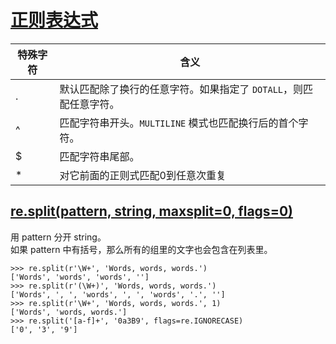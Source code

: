 # [正则表达式](https://docs.python.org/zh-cn/3/library/re.html?highlight=re#module-re)

| 特殊字符 | 含义 |
| --- | --- |
| . | 默认匹配除了换行的任意字符。如果指定了 `DOTALL`，则匹配任意字符。 |
| ^ | 匹配字符串开头。`MULTILINE` 模式也匹配换行后的首个字符。 |
| $ | 匹配字符串尾部。 |
| * | 对它前面的正则式匹配0到任意次重复 |

## [re.split(pattern, string, maxsplit=0, flags=0)](https://docs.python.org/zh-cn/3/library/re.html?highlight=re#re.split)
用 pattern 分开 string。  
如果 pattern 中有括号，那么所有的组里的文字也会包含在列表里。  
```
>>> re.split(r'\W+', 'Words, words, words.')
['Words', 'words', 'words', '']
>>> re.split(r'(\W+)', 'Words, words, words.')
['Words', ', ', 'words', ', ', 'words', '.', '']
>>> re.split(r'\W+', 'Words, words, words.', 1)
['Words', 'words, words.']
>>> re.split('[a-f]+', '0a3B9', flags=re.IGNORECASE)
['0', '3', '9']
```
